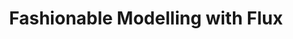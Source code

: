 ---
title: "Fashionable Modelling with Flux"
authors:
- Micheal J Innes
- Elliot Saba
- Keno Fischer
- Dhairya Gandhi
- Marco Concetto Rudilosso
- Neethu Mariya Joy
- Tejan Karmali
- Avik Pal Singh
- Viral Shah
year: "2018"
arxiv: 1811.01457
packages:
  Flux.jl: https://github.com/FluxML/Flux.jl
---